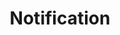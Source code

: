 ---
# -------------------------- #
#        CONTENT TYPE        #
# -------------------------- #

product-type: "connect"
content-type: "api-object"
endpoint: "notifications"
order: 11


# -------------------------- #
#        OBJECT INFO         #
# -------------------------- #

title: "Notification"
endpoint-url: "/notifications/public/v1/api"

description: |
  {{ api.core-objects.notifications.description | flatify }} This applies to the [Custom email notification list]({{ link.account.customize-notifications | prepend: site.baseurl }}) and [Post-load hook]({{ link.account.post-load-notifications | prepend: site.baseurl }}) features.
intro-short: "Create, pause, unpause, and delete notification settings for a Stitch client account" # Used in the API functionality section of the docs


# -------------------------- #
#        VERSION INFO        #
# -------------------------- #

latest-version: "1"
versions:
  - number: "1"
    deprecated: false


# -------------------------- #
#      AVAILABLE METHODS     #
# -------------------------- #

available-methods:
  - id: "create-custom-notification-recipient"
    title: "Create a custom email"
    method: "post"
    short: "{{ site.data.connect.core-objects.notifications.custom-emails.post.description | flatify }}"

  - id: "disable-custom-notification-recipient"
    title: "Disable a custom email"
    method: "put"
    short: "{{ site.data.connect.core-objects.notifications.custom-emails.disable.description | flatify }}"

  - id: "enable-custom-notification-recipient"
    title: "Re-enable a custom email"
    method: "put"
    short: "{{ site.data.connect.core-objects.notifications.custom-emails.re-enable.description | flatify }}"

  - id: "list-custom-notification-recipients"
    title: "List custom emails"
    method: "get"
    short: "{{ site.data.connect.core-objects.notifications.custom-emails.list.description | flatify }}"

  - id: "delete-custom-notification-recipient"
    title: "Delete a custom email"
    method: "delete"
    short: "{{ site.data.connect.core-objects.notifications.custom-emails.delete.description | flatify }}"

  - id: "create-hook-notification"
    title: "Create a webhook"
    method: "post"
    short: "{{ site.data.connect.core-objects.notifications.hooks.post.description | flatify }}"

  - id: "disable-hook-notification"
    title: "Disable a webhook"
    method: "put"
    short: "{{ site.data.connect.core-objects.notifications.hooks.disable.description | flatify }}"

  - id: "re-enable-hook-notification"
    title: "Re-enable a webhook"
    method: "put"
    short: "{{ site.data.connect.core-objects.notifications.hooks.re-enable.description | flatify }}"

  - id: "list-hook-notifications"
    title: "List webhooks"
    method: "get"
    short: "{{ site.data.connect.core-objects.notifications.hooks.list.description | flatify }}"

  - id: "delete-hook-notification"
    title: "Delete a webhook"
    method: "delete"
    short: "{{ site.data.connect.core-objects.notifications.hooks.delete.description | flatify }}"



# -------------------------- #
#      OBJECT ATTRIBUTES     #
# -------------------------- #

object-attributes:
  - name: "id"
    type: "integer"
    description: "The notification ID."
    example-value: |
      9

  - name: "client_id"
    type: "integer"
    description: "The ID of the Stitch client account."
    example-value: |
      116078

  - name: "created_at"
    type: "date-time"
    description: "The time at which the notification was created."
    example-value: |
      2019-07-16T16:51:20Z

  - name: "modified_at"
    type: "date-time"
    description: "The time at which the notification was last modified."
    example-value: |
      2019-07-16T16:51:20Z

  - name: "disabled_at"
    type: "date-time"
    description: |
      The time at which the notification was disabled. This will be `null` unless the notification has been disabled.
    example-value: |
      null

  - name: "email_address"
    type: "string"
    description: |
      **Applicable to custom email notifications only.** The email address of the custom notification recipient.
    example-value: |
      stitch-custom-notification@yourdomain.com

  - name: "version"
    type: "integer"
    description: |
      **Applicable to custom email notifications only.** The version of the hook service the notification is using.
    example-value: |
      1

  - name: "type"
    type: "string"
    description: |
      **Applicable to hook notifications only.** The type of the notification.
    example-value: |
      post_load

  - name: "config"
    type: "object"
    description: "**Applicable to hook notifications only.** The configuration for the hook."

    subattributes:
      - name: "url"
        type: "string"
        description: "**Applicable to hook notifications only.** The webhook URL that Stitch should deliver hook notifications to."
        example-value: |
          https://hooks.zapier.com/hooks/catch/some-hook-id
---